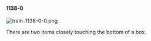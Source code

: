 #### 1138-0
![train-1138-0-0.png](https://github.com/lil-lab/nlvr/raw/master/nlvr/train/images/11/train-1138-0-0.png "train-1138-0-0.png")

There are two items closely touching the bottom of a box.